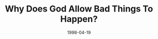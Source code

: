---
layout: message
category: message
series: "In Search Of..."
title: "Why Does God Allow Bad Things To Happen?"
date: 1998-04-19
message_id: 445
---